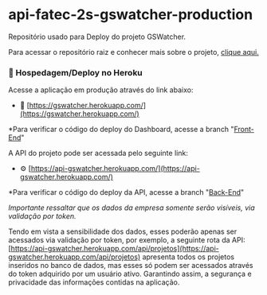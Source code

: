 # api-fatec-2s-gswatcher-production

Repositório usado para Deploy do projeto GSWatcher.

Para acessar o repositório raiz e conhecer mais sobre o projeto, [clique aqui.](https://github.com/vinicius-hso/api-fatec-2s-gswatcher)


### 🏢 Hospedagem/Deploy no Heroku

Acesse a aplicação em produção através do link abaixo:

* 🔗 [https://gswatcher.herokuapp.com/](https://gswatcher.herokuapp.com/)
  
*Para verificar o código do deploy do Dashboard, acesse a branch "[Front-End](https://github.com/HarielThums/api-fatec-2s-gswatcher-production/tree/Front-End)"


A API do projeto pode ser acessada pelo seguinte link:

* ⚙️ [https://api-gswatcher.herokuapp.com/](https://api-gswatcher.herokuapp.com/)

*Para verificar o código do deploy da API, acesse a branch "[Back-End](https://github.com/HarielThums/api-fatec-2s-gswatcher-production/tree/Back-End)"


*Importante ressaltar que os dados da empresa somente serão visíveis, via validação por token.*


Tendo em vista a sensibilidade dos dados, esses poderão apenas ser acessados via validação por token, por exemplo, a seguinte rota da API:
[https://api-gswatcher.herokuapp.com/api/projetos](https://api-gswatcher.herokuapp.com/api/projetos)
apresenta todos os projetos inseridos no banco de dados, mas esses só podem ser acessados através do token adquirido por um usuário ativo.
Garantindo assim, a segurança e privacidade das informações contidas na aplicação.


